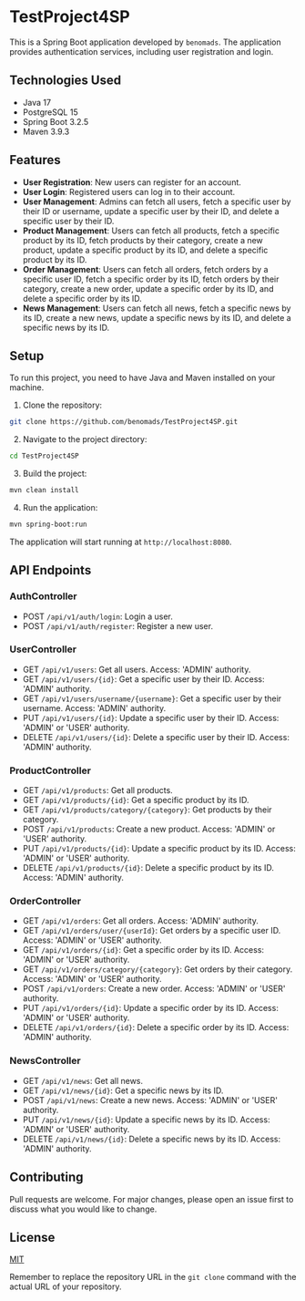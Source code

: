 
# TestProject4SP

This is a Spring Boot application developed by `benomads`. The application provides authentication services, including user registration and login.

## Technologies Used

- Java 17
- PostgreSQL 15
- Spring Boot 3.2.5
- Maven 3.9.3


## Features

- **User Registration**: New users can register for an account.
- **User Login**: Registered users can log in to their account.
- **User Management**: Admins can fetch all users, fetch a specific user by their ID or username, update a specific user by their ID, and delete a specific user by their ID.
- **Product Management**: Users can fetch all products, fetch a specific product by its ID, fetch products by their category, create a new product, update a specific product by its ID, and delete a specific product by its ID.
- **Order Management**: Users can fetch all orders, fetch orders by a specific user ID, fetch a specific order by its ID, fetch orders by their category, create a new order, update a specific order by its ID, and delete a specific order by its ID.
- **News Management**: Users can fetch all news, fetch a specific news by its ID, create a new news, update a specific news by its ID, and delete a specific news by its ID.

  
## Setup

To run this project, you need to have Java and Maven installed on your machine.

1. Clone the repository:

```bash
git clone https://github.com/benomads/TestProject4SP.git
```

2. Navigate to the project directory:

```bash
cd TestProject4SP
```

3. Build the project:

```bash
mvn clean install
```

4. Run the application:

```bash
mvn spring-boot:run
```

The application will start running at `http://localhost:8080`.

## API Endpoints

### AuthController
- POST `/api/v1/auth/login`: Login a user.
- POST `/api/v1/auth/register`: Register a new user.

### UserController
- GET `/api/v1/users`: Get all users. Access: 'ADMIN' authority.
- GET `/api/v1/users/{id}`: Get a specific user by their ID. Access: 'ADMIN' authority.
- GET `/api/v1/users/username/{username}`: Get a specific user by their username. Access: 'ADMIN' authority.
- PUT `/api/v1/users/{id}`: Update a specific user by their ID. Access: 'ADMIN' or 'USER' authority.
- DELETE `/api/v1/users/{id}`: Delete a specific user by their ID. Access: 'ADMIN' authority.

### ProductController
- GET `/api/v1/products`: Get all products.
- GET `/api/v1/products/{id}`: Get a specific product by its ID.
- GET `/api/v1/products/category/{category}`: Get products by their category.
- POST `/api/v1/products`: Create a new product. Access: 'ADMIN' or 'USER' authority.
- PUT `/api/v1/products/{id}`: Update a specific product by its ID. Access: 'ADMIN' or 'USER' authority.
- DELETE `/api/v1/products/{id}`: Delete a specific product by its ID. Access: 'ADMIN' authority.

### OrderController
- GET `/api/v1/orders`: Get all orders. Access: 'ADMIN' authority.
- GET `/api/v1/orders/user/{userId}`: Get orders by a specific user ID. Access: 'ADMIN' or 'USER' authority.
- GET `/api/v1/orders/{id}`: Get a specific order by its ID. Access: 'ADMIN' or 'USER' authority.
- GET `/api/v1/orders/category/{category}`: Get orders by their category. Access: 'ADMIN' or 'USER' authority.
- POST `/api/v1/orders`: Create a new order. Access: 'ADMIN' or 'USER' authority.
- PUT `/api/v1/orders/{id}`: Update a specific order by its ID. Access: 'ADMIN' or 'USER' authority.
- DELETE `/api/v1/orders/{id}`: Delete a specific order by its ID. Access: 'ADMIN' authority.

### NewsController
- GET `/api/v1/news`: Get all news.
- GET `/api/v1/news/{id}`: Get a specific news by its ID.
- POST `/api/v1/news`: Create a new news. Access: 'ADMIN' or 'USER' authority.
- PUT `/api/v1/news/{id}`: Update a specific news by its ID. Access: 'ADMIN' or 'USER' authority.
- DELETE `/api/v1/news/{id}`: Delete a specific news by its ID. Access: 'ADMIN' authority.

## Contributing

Pull requests are welcome. For major changes, please open an issue first to discuss what you would like to change.

## License

[MIT](https://choosealicense.com/licenses/mit/)


Remember to replace the repository URL in the `git clone` command with the actual URL of your repository.
